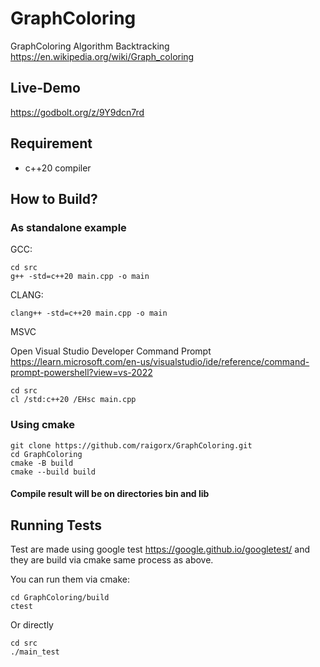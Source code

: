 # GraphColoring

GraphColoring Algorithm Backtracking <https://en.wikipedia.org/wiki/Graph_coloring>

## Live-Demo
<https://godbolt.org/z/9Y9dcn7rd>

## Requirement

- c++20 compiler

## How to Build?

### As standalone example

GCC:

```
cd src
g++ -std=c++20 main.cpp -o main
```

CLANG:

```
clang++ -std=c++20 main.cpp -o main
```

MSVC

Open Visual Studio Developer Command Prompt <https://learn.microsoft.com/en-us/visualstudio/ide/reference/command-prompt-powershell?view=vs-2022>

```
cd src
cl /std:c++20 /EHsc main.cpp
```

### Using cmake

```
git clone https://github.com/raigorx/GraphColoring.git
cd GraphColoring
cmake -B build
cmake --build build
```

#### Compile result will be on directories bin and lib

## Running Tests

Test are made using google test <https://google.github.io/googletest/> and they are build via cmake same process as above.

You can run them via cmake:

```
cd GraphColoring/build
ctest
```

Or directly

```
cd src
./main_test
```
